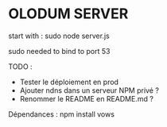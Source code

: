 # OLODUM SERVER 

start with : sudo node server.js

sudo needed to bind to port 53

TODO : 
 * Tester le déploiement en prod 
 * Ajouter ndns dans un serveur NPM privé ?
 * Renommer le README en README.md ?

Dépendances : 
npm install vows